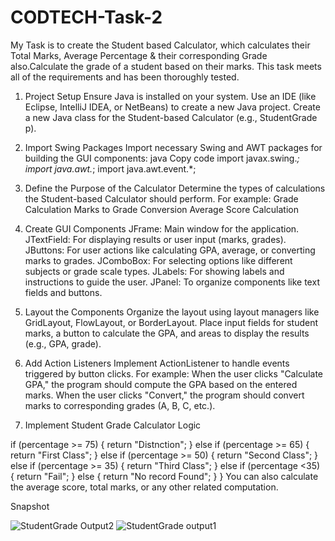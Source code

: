 # CODTECH-Task-2

My Task is to create the Student based Calculator, which calculates their Total Marks, Average Percentage & their corresponding Grade also.Calculate the grade of a student based on their marks. This task meets all of the requirements and has been thoroughly tested.

1. Project Setup
Ensure Java is installed on your system.
Use an IDE (like Eclipse, IntelliJ IDEA, or NetBeans) to create a new Java project.
Create a new Java class for the Student-based Calculator (e.g., StudentGrade p).

3. Import Swing Packages
Import necessary Swing and AWT packages for building the GUI components:
java
Copy code
import javax.swing.*;
import java.awt.*;
import java.awt.event.*;

5. Define the Purpose of the Calculator
Determine the types of calculations the Student-based Calculator should perform. For example:
Grade Calculation
Marks to Grade Conversion
Average Score Calculation

6. Create GUI Components
JFrame: Main window for the application.
JTextField: For displaying results or user input (marks, grades).
JButtons: For user actions like calculating GPA, average, or converting marks to grades.
JComboBox: For selecting options like different subjects or grade scale types.
JLabels: For showing labels and instructions to guide the user.
JPanel: To organize components like text fields and buttons.

8. Layout the Components
Organize the layout using layout managers like GridLayout, FlowLayout, or BorderLayout.
Place input fields for student marks, a button to calculate the GPA, and areas to display the results (e.g., GPA, grade).
9. Add Action Listeners
Implement ActionListener to handle events triggered by button clicks. For example:
When the user clicks "Calculate GPA," the program should compute the GPA based on the entered marks.
When the user clicks "Convert," the program should convert marks to corresponding grades (A, B, C, etc.).

11. Implement Student Grade Calculator Logic

 if (percentage >= 75) {
            return "Distnction";
        } else if (percentage >= 65) {
            return "First Class";
        } else if (percentage >= 50) {
            return "Second Class";
        } else if (percentage >= 35) {
            return "Third Class";
        } else if (percentage <35) {
            return "Fail";
        } else {
            return "No record Found";
        }
    }
You can also calculate the average score, total marks, or any other related computation.


Snapshot 

![StudentGrade Output2](https://github.com/user-attachments/assets/aa6123fc-5c5d-4246-ab38-8602fbb1c59c)
![StudentGrade output1](https://github.com/user-attachments/assets/d19c6fc3-820c-4bdd-a28a-9b2edf747a09)
